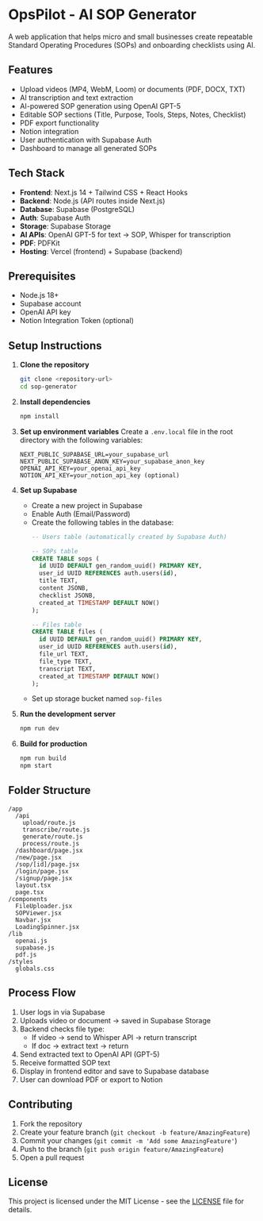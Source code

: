 # OpsPilot - AI SOP Generator

A web application that helps micro and small businesses create repeatable Standard Operating Procedures (SOPs) and onboarding checklists using AI.

## Features

- Upload videos (MP4, WebM, Loom) or documents (PDF, DOCX, TXT)
- AI transcription and text extraction
- AI-powered SOP generation using OpenAI GPT-5
- Editable SOP sections (Title, Purpose, Tools, Steps, Notes, Checklist)
- PDF export functionality
- Notion integration
- User authentication with Supabase Auth
- Dashboard to manage all generated SOPs

## Tech Stack

- **Frontend**: Next.js 14 + Tailwind CSS + React Hooks
- **Backend**: Node.js (API routes inside Next.js)
- **Database**: Supabase (PostgreSQL)
- **Auth**: Supabase Auth
- **Storage**: Supabase Storage
- **AI APIs**: OpenAI GPT-5 for text → SOP, Whisper for transcription
- **PDF**: PDFKit
- **Hosting**: Vercel (frontend) + Supabase (backend)

## Prerequisites

- Node.js 18+
- Supabase account
- OpenAI API key
- Notion Integration Token (optional)

## Setup Instructions

1. **Clone the repository**
   ```bash
   git clone <repository-url>
   cd sop-generator
   ```

2. **Install dependencies**
   ```bash
   npm install
   ```

3. **Set up environment variables**
   Create a `.env.local` file in the root directory with the following variables:
   ```env
   NEXT_PUBLIC_SUPABASE_URL=your_supabase_url
   NEXT_PUBLIC_SUPABASE_ANON_KEY=your_supabase_anon_key
   OPENAI_API_KEY=your_openai_api_key
   NOTION_API_KEY=your_notion_api_key (optional)
   ```

4. **Set up Supabase**
   - Create a new project in Supabase
   - Enable Auth (Email/Password)
   - Create the following tables in the database:
     ```sql
     -- Users table (automatically created by Supabase Auth)
     
     -- SOPs table
     CREATE TABLE sops (
       id UUID DEFAULT gen_random_uuid() PRIMARY KEY,
       user_id UUID REFERENCES auth.users(id),
       title TEXT,
       content JSONB,
       checklist JSONB,
       created_at TIMESTAMP DEFAULT NOW()
     );
     
     -- Files table
     CREATE TABLE files (
       id UUID DEFAULT gen_random_uuid() PRIMARY KEY,
       user_id UUID REFERENCES auth.users(id),
       file_url TEXT,
       file_type TEXT,
       transcript TEXT,
       created_at TIMESTAMP DEFAULT NOW()
     );
     ```
   - Set up storage bucket named `sop-files`

5. **Run the development server**
   ```bash
   npm run dev
   ```

6. **Build for production**
   ```bash
   npm run build
   npm start
   ```

## Folder Structure

```
/app
  /api
    upload/route.js
    transcribe/route.js
    generate/route.js
    process/route.js
  /dashboard/page.jsx
  /new/page.jsx
  /sop/[id]/page.jsx
  /login/page.jsx
  /signup/page.jsx
  layout.tsx
  page.tsx
/components
  FileUploader.jsx
  SOPViewer.jsx
  Navbar.jsx
  LoadingSpinner.jsx
/lib
  openai.js
  supabase.js
  pdf.js
/styles
  globals.css
```

## Process Flow

1. User logs in via Supabase
2. Uploads video or document → saved in Supabase Storage
3. Backend checks file type:
   - If video → send to Whisper API → return transcript
   - If doc → extract text → return
4. Send extracted text to OpenAI API (GPT-5)
5. Receive formatted SOP text
6. Display in frontend editor and save to Supabase database
7. User can download PDF or export to Notion

## Contributing

1. Fork the repository
2. Create your feature branch (`git checkout -b feature/AmazingFeature`)
3. Commit your changes (`git commit -m 'Add some AmazingFeature'`)
4. Push to the branch (`git push origin feature/AmazingFeature`)
5. Open a pull request

## License

This project is licensed under the MIT License - see the [LICENSE](LICENSE) file for details.